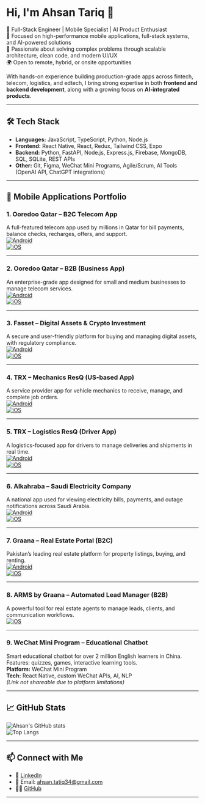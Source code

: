 # Hi, I'm Ahsan Tariq 👋

🚀 Full-Stack Engineer | Mobile Specialist | AI Product Enthusiast  
🎯 Focused on high-performance mobile applications, full-stack systems, and AI-powered solutions  
🧠 Passionate about solving complex problems through scalable architecture, clean code, and modern UI/UX  
🌍 Open to remote, hybrid, or onsite opportunities

With hands-on experience building production-grade apps across fintech, telecom, logistics, and edtech, I bring strong expertise in both **frontend and backend development**, along with a growing focus on **AI-integrated products**.


---

## 🛠 Tech Stack

- **Languages:** JavaScript, TypeScript, Python, Node.js
- **Frontend:** React Native, React, Redux, Tailwind CSS, Expo
- **Backend:** Python, FastAPI, Node.js, Express.js, Firebase, MongoDB, SQL, SQLite, REST APIs
- **Other:** Git, Figma, WeChat Mini Programs, Agile/Scrum, AI Tools (OpenAI API, ChatGPT integrations)

---

## 📱 Mobile Applications Portfolio

### 1. Ooredoo Qatar – B2C Telecom App  
A full-featured telecom app used by millions in Qatar for bill payments, balance checks, recharges, offers, and support.  
[![Android](https://img.shields.io/badge/Android-Play_Store-green?logo=android)](https://play.google.com/store/apps/details?id=com.ooredoo.qa&hl=en&gl=US)  
[![iOS](https://img.shields.io/badge/iOS-App_Store-blue?logo=apple)](https://apps.apple.com/qa/app/ooredoo-app/id519207540)

---

### 2. Ooredoo Qatar – B2B (Business App)  
An enterprise-grade app designed for small and medium businesses to manage telecom services.  
[![Android](https://img.shields.io/badge/Android-Play_Store-green?logo=android)](https://play.google.com/store/apps/details?id=com.ooredoo.business&hl=en&gl=US)  
[![iOS](https://img.shields.io/badge/iOS-App_Store-blue?logo=apple)](https://apps.apple.com/qa/app/ooredoo-business/id1509299626)

---

### 3. Fasset – Digital Assets & Crypto Investment  
A secure and user-friendly platform for buying and managing digital assets, with regulatory compliance.  
[![Android](https://img.shields.io/badge/Android-Play_Store-green?logo=android)](https://play.google.com/store/apps/details?id=com.fasset.app&hl=en&gl=US)  
[![iOS](https://img.shields.io/badge/iOS-App_Store-blue?logo=apple)](https://apps.apple.com/id/app/fasset/id1609430573)

---

### 4. TRX – Mechanics ResQ (US-based App)  
A service provider app for vehicle mechanics to receive, manage, and complete job orders.  
[![Android](https://img.shields.io/badge/Android-Play_Store-green?logo=android)](https://play.google.com/store/apps/details?id=com.dcmechanic.trx&hl=en&gl=US)  
[![iOS](https://img.shields.io/badge/iOS-App_Store-blue?logo=apple)](https://apps.apple.com/us/app/mechanics-resq/id6443657602)

---

### 5. TRX – Logistics ResQ (Driver App)  
A logistics-focused app for drivers to manage deliveries and shipments in real time.  
[![Android](https://img.shields.io/badge/Android-Play_Store-green?logo=android)](https://play.google.com/store/apps/details?id=com.dcdriver.trx&hl=en&gl=US)  
[![iOS](https://img.shields.io/badge/iOS-App_Store-blue?logo=apple)](https://apps.apple.com/us/app/logistics-resq/id6443518447)

---

### 6. Alkahraba – Saudi Electricity Company  
A national app used for viewing electricity bills, payments, and outage notifications across Saudi Arabia.  
[![Android](https://img.shields.io/badge/Android-Play_Store-green?logo=android)](https://play.google.com/store/apps/details?id=com.se.ele&hl=en&gl=US)  
[![iOS](https://img.shields.io/badge/iOS-App_Store-blue?logo=apple)](https://apps.apple.com/sa/app/%D8%A7%D9%84%D9%83%D9%87%D8%B1%D8%A8%D8%A7%D8%A1/id1194224580)

---

### 7. Graana – Real Estate Portal (B2C)  
Pakistan’s leading real estate platform for property listings, buying, and renting.  
[![Android](https://img.shields.io/badge/Android-Play_Store-green?logo=android)](https://play.google.com/store/apps/details?id=com.graana.app&hl=en&gl=US)  
[![iOS](https://img.shields.io/badge/iOS-App_Store-blue?logo=apple)](https://apps.apple.com/pk/app/graana-com/id1558809941)

---

### 8. ARMS by Graana – Automated Lead Manager (B2B)  
A powerful tool for real estate agents to manage leads, clients, and communication workflows.  
[![iOS](https://img.shields.io/badge/iOS-App_Store-blue?logo=apple)](https://apps.apple.com/pk/app/arms-by-graana/id1560394231)

---

### 9. WeChat Mini Program – Educational Chatbot  
Smart educational chatbot for over 2 million English learners in China.  
Features: quizzes, games, interactive learning tools.  
**Platform:** WeChat Mini Program  
**Tech:** React Native, custom WeChat APIs, AI, NLP  
*(Link not shareable due to platform limitations)*

---

## 📈 GitHub Stats

![Ahsan's GitHub stats](https://github-readme-stats.vercel.app/api?username=Ahsan343&show_icons=true&theme=tokyonight)  
![Top Langs](https://github-readme-stats.vercel.app/api/top-langs/?username=Ahsan343&layout=compact&theme=tokyonight)

---

## 📫 Connect with Me

- 💼 [LinkedIn](https://linkedin.com/in/ahsan-tariq16)
- 📧 Email: ahsan.tatiq34@gmail.com
- 🧑‍💻 [GitHub](https://github.com/Ahsan343)

---
